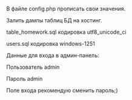 В файле config.php прописать свои значения.



Залить дампы таблиц БД на хостинг.

table_homework.sql кодировка utf8_unicode_ci

users.sql кодировка windows-1251



Данные для входа в админ-панель:

Пользователь admin

Пароль admin

Поле входа рекомендую сменить пароль;)
